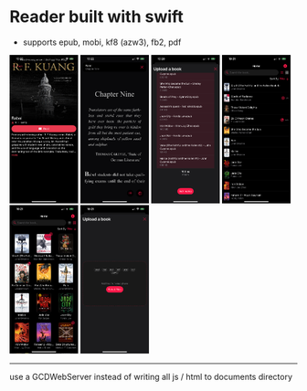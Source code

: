 #  Reader built with swift

- supports epub, mobi, kf8 (azw3), fb2, pdf

<p float="left">
  <img src="/Screenshots/bookDetails.PNG?raw=true" width="120"/> 
  <img src="/Screenshots/reader.PNG?raw=true" width="120" />
  <img src="/Screenshots/addedBooks.PNG?raw=true" width="120" />
  <img src="/Screenshots/list.PNG?raw=true" width="120" />
  <img src="/Screenshots/grid.PNG?raw=true" width="120" />
  <img src="/Screenshots/upload.PNG?raw=true" width="120" />
</p>

---
use a GCDWebServer instead of writing all js / html to documents directory 
  
